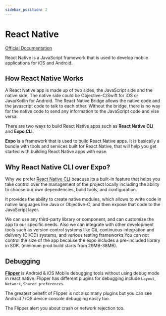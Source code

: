 ```yaml
---
sidebar_position: 2
---
```


# React Native

[Official Documentation](https://reactnative.dev/)

React Native is a JavaScript framework that is used to develop mobile applications for iOS and Android.

## How React Native Works

A React Native app is made up of two sides, the JavaScript side and the native side. The native side could be Objective-C/Swift for iOS or Java/Kotlin for Android. The React Native Bridge allows the native code and the javascript code to talk to each other. Without the bridge, there is no way for the native code to send any information to the JavaScript code and vise versa.


There are two ways to build React Native apps such as **React Native CLI** and **Expo CLI**.

**Expo** is a framework that is used to build React Native apps. It is basically a bundle with tools and services built for React Native, that will help you get started with building React Native apps with ease.

## Why React Native CLI over Expo?

Why we prefer [React Native CLI](https://reactnative.dev/docs/environment-setup) beacuse its a built-in feature that helps you take control over the management of the project locally including the ability to choose our own dependencies, build tools, and configuration.

It provides the ability to create native modules, which allows to write code in native languages like Java or Objective-C, and then expose that code to the JavaScript layer.

We can use any third-party library or component, and can customize the app to our specific needs. Also we can integrate with other development tools such as version control systems like Git, continuous integration and delivery (CI/CD) systems, and various testing frameworks.You can not control the size of the app because the expo includes a pre-included library in SDK. (minimum prod build starts from 29MB-38MB).

## Debugging

**[Flipper](https://fbflipper.com/)** is Android & iOS Mobile debugging tools without using debug mode in react native.
Flipper has different plugins for debugging include `Layout`, `Network`, `Shared preferences`.

The greatest benefit of Flipper is not also many plugins but you can see Android / iOS device console debugging easily too.

The Flipper alert you about crash or network rejection too.












